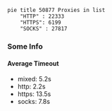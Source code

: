 
```mermaid
pie title 50877 Proxies in list
    "HTTP" : 22333
    "HTTPS": 6199
    "SOCKS" : 27817
```

### Some Info
#### Average Timeout

- mixed: 5.2s
- http: 2.2s
- https: 13.5s
- socks: 7.8s